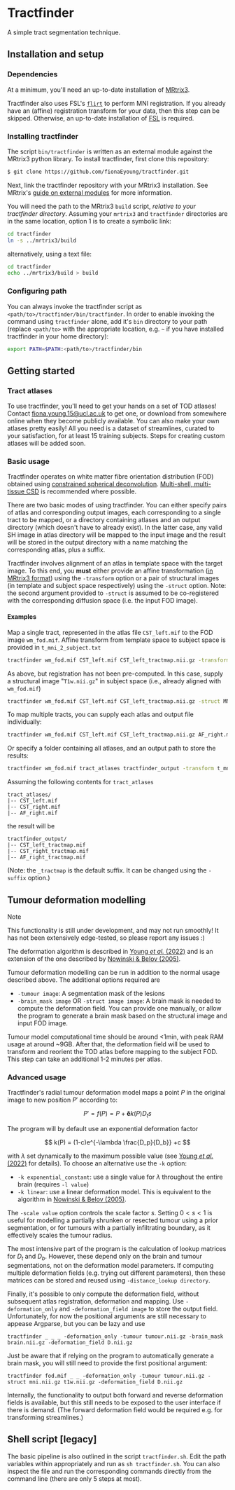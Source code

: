 # Tractfinder

A simple tract segmentation technique.

## Installation and setup

### Dependencies

At a minimum, you'll need an up-to-date installation of [MRtrix3](https://github.com/MRtrix3/mrtrix3).

Tractfinder also uses FSL's [`flirt`](https://fsl.fmrib.ox.ac.uk/fsl/fslwiki/FLIRT) to perform MNI registration. If you already have an (affine) registration transform for your data, then this step can be skipped.
Otherwise, an up-to-date installation of [FSL](https://fsl.fmrib.ox.ac.uk/fsl/fslwiki/) is required.

### Installing tractfinder

The script `bin/tractfinder` is written as an external module against the MRtrix3 python library.
To install tractfinder, first clone this repository:

```bash
$ git clone https://github.com/fionaEyoung/tractfinder.git
```

Next, link the tractfinder repository with your MRtrix3 installation. See MRtrix's [guide on external modules](https://mrtrix.readthedocs.io/en/latest/tips_and_tricks/external_modules.html) for more information.

You will need the path to the MRtrix3 `build` script, *relative to your tractfinder directory*. Assuming your `mrtrix3` and `tractfinder` directories are in the same location, option 1 is to create a symbolic link:

```bash
cd tractfinder
ln -s ../mrtrix3/build
```

alternatively, using a text file:

```bash
cd tractfinder
echo ../mrtrix3/build > build
```

### Configuring path

You can always invoke the tractfinder script as `<path/to>/tractfinder/bin/tractfinder`. In order to enable invoking the command using `tractfinder` alone, add it's `bin` directory to your path (replace `<path/to>` with the appropriate location, e.g. `~` if you have installed tractfinder in your home directory):

```bash
export PATH=$PATH:<path/to>/tractfinder/bin
```

## Getting started

### Tract atlases

To use tractfinder, you'll need to get your hands on a set of TOD atlases! Contact fiona.young.15@ucl.ac.uk to get one, or download from somewhere online when they become publicly available.
You can also make your own atlases pretty easily! All you need is a dataset of streamlines, curated to your satisfaction, for at least 15 training subjects. Steps for creating custom atlases will be added soon.

### Basic usage

Tractfinder operates on white matter fibre orientation distribution (FOD) obtained using [constrained spherical deconvolution](https://mrtrix.readthedocs.io/en/latest/constrained_spherical_deconvolution/constrained_spherical_deconvolution.html).
[Multi-shell, multi-tissue CSD](https://mrtrix.readthedocs.io/en/latest/constrained_spherical_deconvolution/multi_shell_multi_tissue_csd.html) is recommended where possible.

There are two basic modes of using tractfinder.
You can either specify pairs of atlas and corresponding output images, each corresponding to a single tract to be mapped, or a directory containing
atlases and an output directory (which doesn't have to already exist).
In the latter case, any valid SH image in atlas directory will be mapped to the input image and the result will be stored in the output directory with a name matching the corresponding atlas, plus a suffix.

Tractfinder involves alignment of an atlas in template space with the target image.
To this end, you **must** either provide an affine transformation ([in MRtrix3 format](https://mrtrix.readthedocs.io/en/latest/reference/commands/transformconvert.html)) using the `-transform` option or a pair of structural images (in template and subject space respectively) using the `-struct` option.
Note: the second argument provided to `-struct` is assumed to be co-registered with the corresponding diffusion space (i.e. the input FOD image).

#### Examples

Map a single tract, represented in the atlas file `CST_left.mif` to the FOD image `wm_fod.mif`. Affine transform from template space to subject space is provided in `t_mni_2_subject.txt`

```bash
tractfinder wm_fod.mif CST_left.mif CST_left_tractmap.nii.gz -transform t_mni_2_subject.txt
```

As above, but registration has not been pre-computed. In this case, supply a structural image "`T1w.nii.gz`" in subject space (i.e., already aligned with `wm_fod.mif`)

```bash
tractfinder wm_fod.mif CST_left.mif CST_left_tractmap.nii.gz -struct MNI152.nii.gz T1w.nii.gz
```

To map multiple tracts, you can supply each atlas and output file individually:

```bash
tractfinder wm_fod.mif CST_left.mif CST_left_tractmap.nii.gz AF_right.mif AF_right_tractmap.nii.gz -transform t_mni_2_subject.txt
```

Or specify a folder containing all atlases, and an output path to store the results:

```bash
tractfinder wm_fod.mif tract_atlases tractfinder_output -transform t_mni_2_subject.txt
```

Assuming the following contents for `tract_atlases`

```
tract_atlases/
|-- CST_left.mif
|-- CST_right.mif
|-- AF_right.mif
```

the result will be

```
tractfinder_output/
|-- CST_left_tractmap.mif
|-- CST_right_tractmap.mif
|-- AF_right_tractmap.mif
```

(Note: the `_tractmap` is the default suffix. It can be changed using the `-suffix` option.)

## Tumour deformation modelling

> [!NOTE]
> This functionality is still under development, and may not run smoothly!
> It has not been extensively edge-tested, so please report any issues :)

The deformation algorithm is described in [Young _et al._ (2022)](https://doi.org/10.1007%2Fs11548-022-02617-z) and is an extension of the one described by [Nowinski & Belov (2005)](https://doi.org/10.1016/j.acra.2005.04.018).

Tumour deformation modelling can be run in addition to the normal usage described above.
The additional options required are

* `-tumour image`: A segmentation mask of the lesions
* `-brain_mask image` OR `-struct image image`: A brain mask is needed to compute the deformation field. You can provide one manually, or allow the program to generate a brain mask based on the structural image and input FOD image.

Tumour model computational time should be around <1min, with peak RAM usage at around ~9GB.
After that, the deformation field will be used to transform and reorient the TOD atlas before mapping to the subject FOD.
This step can take an additional 1-2 minutes per atlas.

### Advanced usage

Tractfinder's radial tumour deformation model maps a point $P$ in the original image to new position $P'$ according to:

$$ P' = f(P) = P + \mathbf{\hat{e}}k(P)D_ts $$

The program will by default use an exponential deformation factor

$$ k(P) = (1-c)e^{-\lambda \frac{D_p}{D_b}} +c $$

with $\lambda$ set dynamically to the maximum possible value (see [Young _et al._ (2022)](https://doi.org/10.1007%2Fs11548-022-02617-z) for details).
To choose an alternative use the `-k` option:

* `-k exponential_constant`: use a single value for $\lambda$ throughout the entire brain (requires `-l value`)
* `-k linear`: use a linear deformation model. This is equivalent to the algorithm in [Nowinski & Belov (2005)](https://doi.org/10.1016/j.acra.2005.04.018).

The `-scale value` option controls the scale factor $s$. Setting $0 < s < 1$ is useful for modelling a partially shrunken or resected tumour using a prior segmentation, or for tumours with a partially infiltrating boundary, as it effectively scales the tumour radius.

The most intensive part of the program is the calculation of lookup matrices for $D_t$ and $D_b$.
However, these depend only on the brain and tumour segmentations, not on the deformation model parameters.
If computing multiple deformation fields (e.g. trying out different parameters), then these matrices can be stored and reused using `-distance_lookup directory`.

Finally, it's possible to only compute the deformation field, without subsequent atlas registration, deformation and mapping.
Use `-deformation_only` and `-deformation_field image` to store the output field.
Unfortunately, for now the positional arguments are still necessary to appease Argparse, but you can be lazy and use

```
tractfinder _ _ _ -deformation_only -tumour tumour.nii.gz -brain_mask brain.nii.gz -deformation_field D.nii.gz
```

Just be aware that if relying on the program to automatically generate a brain mask, you will still need to provide the first positional argument:

```
tractfinder fod.mif _ _ -deformation_only -tumour tumour.nii.gz -struct mni.nii.gz t1w.nii.gz -deformation_field D.nii.gz
```

Internally, the functionality to output both forward and reverse deformation fields is available, but this still needs to be exposed to the user interface if there is demand.
(The forward deformation field would be required e.g. for transforming streamlines.)

## Shell script [legacy]

The basic pipeline is also outlined in the script `tractfinder.sh`. Edit the path variables within appropriately and run as `sh tractfinder.sh`.
You can also inspect the file and run the corresponding commands directly from the command line (there are only 5 steps at most).
